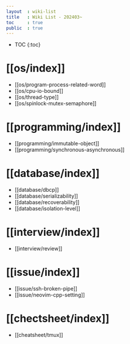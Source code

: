 ```yaml
---
layout  : wiki-list
title   : Wiki List - 202403~
toc     : true
public  : true
---
```

* TOC
{:toc}


# [[os/index]]
* [[os/program-process-related-word]]
* [[os/cpu-io-bound]]
* [[os/thread-type]]
* [[os/spinlock-mutex-semaphore]]

# [[programming/index]]
* [[programming/immutable-object]]
* [[programming/synchronous-asynchronous]]


# [[database/index]]
* [[database/dbcp]]
* [[database/serializability]]
* [[database/recoverability]]
* [[database/isolation-level]]


# [[interview/index]]
* [[interview/review]]


# [[issue/index]]
* [[issue/ssh-broken-pipe]]
* [[issue/neovim-cpp-setting]]


# [[chectsheet/index]]
* [[cheatsheet/tmux]]
